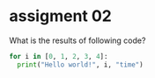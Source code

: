 # assigment 02
What is the results of following code?
```python
for i in [0, 1, 2, 3, 4]:
  print("Hello world!", i, "time")
```
